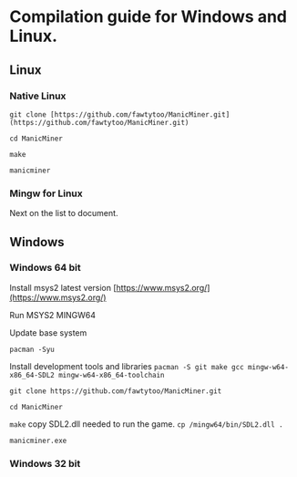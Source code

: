 # Compilation guide for Windows and Linux. 

## Linux

### Native Linux



```git clone [https://github.com/fawtytoo/ManicMiner.git](https://github.com/fawtytoo/ManicMiner.git)```

```cd ManicMiner```

```make```

```manicminer```

### Mingw for Linux

Next on the list to document.

## Windows

### Windows 64 bit

Install msys2 latest version [https://www.msys2.org/](https://www.msys2.org/)

Run MSYS2 MINGW64

Update base system

```pacman -Syu```

Install development tools and libraries
```pacman -S git make gcc mingw-w64-x86_64-SDL2 mingw-w64-x86_64-toolchain```

```git clone https://github.com/fawtytoo/ManicMiner.git```

```cd ManicMiner```

```make```
copy SDL2.dll needed to run the game.
```cp /mingw64/bin/SDL2.dll .```

```manicminer.exe```

### Windows 32 bit
